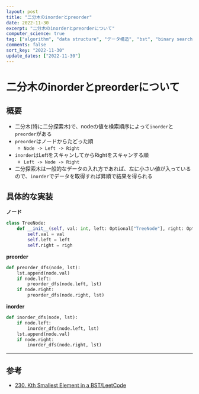 ```yaml
---
layout: post
title: "二分木のinorderとpreorder"
date: 2022-11-30
excerpt: "二分木のinorderとpreorderについて"
computer_science: true
tag: ["algorithm", "data structure", "データ構造", "bst", "binary search tree", "二分木", "二分探索木"]
comments: false
sort_key: "2022-11-30"
update_dates: ["2022-11-30"]
---
```


# 二分木のinorderとpreorderについて

## 概要
 - 二分木(特に二分探索木)で、nodeの値を検索順序によって`inorder`と`preorder`がある
 - `preorder`はノードからたどった順
   - `Node -> Left -> Right`
 - `inorder`はLeftをスキャンしてからRightをスキャンする順
   - `Left -> Node -> Right`
 - 二分探索木は一般的なデータの入れ方であれば、左に小さい値が入っているので、`inorder`でデータを取得すれば昇順で結果を得られる

## 具体的な実装
 
**ノード**
```python
class TreeNode:
    def __init__(self, val: int, left: Optional["TreeNode"], right: Optional["TreeNode"]):
        self.val = val
        self.left = left
        self.right = righ
```

**preorder**
```python
def preorder_dfs(node, lst):
    lst.append(node.val)
    if node.left:
        preorder_dfs(node.left, lst)
    if node.right:
        preorder_dfs(node.right, lst)
```

**inorder**
```python
def inorder_dfs(node, lst):
    if node.left:
        inorder_dfs(node.left, lst)
    lst.append(node.val)
    if node.right:
        inorder_dfs(node.right, lst)
```

---

## 参考
 - [230. Kth Smallest Element in a BST/LeetCode](https://leetcode.com/problems/kth-smallest-element-in-a-bst/)
